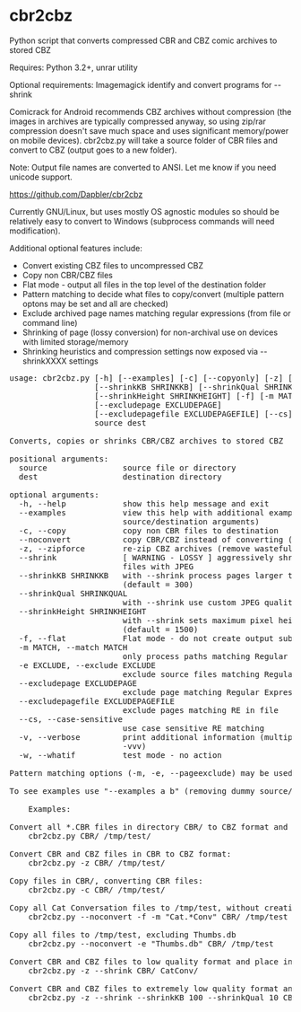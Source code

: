 # cbr2cbz
Python script that converts compressed CBR and CBZ comic archives to stored CBZ

Requires: Python 3.2+, unrar utility

Optional requirements: Imagemagick identify and convert programs for --shrink

Comicrack for Android recommends CBZ archives without compression (the images in archives are typically compressed anyway, so using zip/rar compression doesn't save much space and uses significant memory/power on mobile devices).
cbr2cbz.py will take a source folder of CBR files and convert to CBZ (output goes to a new folder).

Note: Output file names are converted to ANSI. Let me know if you need unicode support.

https://github.com/Dapbler/cbr2cbz

Currently GNU/Linux, but uses mostly OS agnostic modules so should be relatively easy to convert to Windows (subprocess commands will need modification).

Additional optional features include:
* Convert existing CBZ files to uncompressed CBZ
* Copy non CBR/CBZ files
* Flat mode - output all files in the top level of the destination folder
* Pattern matching to decide what files to copy/convert (multiple pattern optons may be set and all are checked)
* Exclude archived page names matching regular expressions (from file or command line)
* Shrinking of page (lossy conversion) for non-archival use on devices with limited storage/memory
* Shrinking heuristics and compression settings now exposed via --shrinkXXXX settings

<pre>
usage: cbr2cbz.py [-h] [--examples] [-c] [--copyonly] [-z] [--shrink]
                  [--shrinkKB SHRINKKB] [--shrinkQual SHRINKQUAL]
                  [--shrinkHeight SHRINKHEIGHT] [-f] [-m MATCH] [-e EXCLUDE]
                  [--excludepage EXCLUDEPAGE]
                  [--excludepagefile EXCLUDEPAGEFILE] [--cs] [-v] [-w]
                  source dest

Converts, copies or shrinks CBR/CBZ archives to stored CBZ

positional arguments:
  source                source file or directory
  dest                  destination directory

optional arguments:
  -h, --help            show this help message and exit
  --examples            view this help with additional examples (requires dummy
                        source/destination arguments)
  -c, --copy            copy non CBR files to destination
  --noconvert           copy CBR/CBZ instead of converting (implies -c)
  -z, --zipforce        re-zip CBZ archives (remove wasteful compression)
  --shrink              [ WARNING - LOSSY ] aggressively shrink large page
                        files with JPEG
  --shrinkKB SHRINKKB   with --shrink process pages larger than this many KB
                        (default = 300)
  --shrinkQual SHRINKQUAL
                        with --shrink use custom JPEG quality (default = 40)
  --shrinkHeight SHRINKHEIGHT
                        with --shrink sets maximum pixel height of page
                        (default = 1500)
  -f, --flat            Flat mode - do not create output subdirectories
  -m MATCH, --match MATCH
                        only process paths matching Regular Expression
  -e EXCLUDE, --exclude EXCLUDE
                        exclude source files matching Regular Expression
  --excludepage EXCLUDEPAGE
                        exclude page matching Regular Expression
  --excludepagefile EXCLUDEPAGEFILE
                        exclude pages matching RE in file
  --cs, --case-sensitive
                        use case sensitive RE matching
  -v, --verbose         print additional information (multiple accepted eg.
                        -vvv)
  -w, --whatif          test mode - no action

Pattern matching options (-m, -e, --pageexclude) may be used more than once to match against multiple Regular Expressions.

To see examples use "--examples a b" (removing dummy source/destination requirement is a work in progress)

	Examples:

Convert all *.CBR files in directory CBR/ to CBZ format and put the output in /tmp/test
	cbr2cbz.py CBR/ /tmp/test/

Convert CBR and CBZ files in CBR to CBZ format:
	cbr2cbz.py -z CBR/ /tmp/test/

Copy files in CBR/, converting CBR files:
	cbr2cbz.py -c CBR/ /tmp/test/

Copy all Cat Conversation files to /tmp/test, without creating subdirectories
	cbr2cbz.py --noconvert -f -m "Cat.*Conv" CBR/ /tmp/test

Copy all files to /tmp/test, excluding Thumbs.db
	cbr2cbz.py --noconvert -e "Thumbs.db" CBR/ /tmp/test

Convert CBR and CBZ files to low quality format and place in CatConv
	cbr2cbz.py -z --shrink CBR/ CatConv/

Convert CBR and CBZ files to extremely low quality format and place in CatConv
	cbr2cbz.py -z --shrink --shrinkKB 100 --shrinkQual 10 CBR/ CatConv/

</pre>
